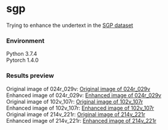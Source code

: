 # sgp
Trying to enhance the undertext in the [SGP dataset](http://openn.library.upenn.edu/)

### Environment
Python 3.7.4 <br />
Pytorch 1.4.0
<br />


### Results preview
Original image of 024r_029v:
[Original image of 024r_029v](/results_preview/024r_029v_orig.png)
<br />
Enhanced image of 024r_029v:
[Enhanced image of 024r_029v](/results_preview/024r_029v_enh.png)
<br />
Original image of 102v_107r:
[Original image of 102v_107r](/results_preview/102v_107r_orig.png)
<br />
Enhanced image of 102v_107r:
[Enhanced image of 102v_107r](/results_preview/102v_107r_enh.png)
<br />
Original image of 214v_221r:
[Original image of 214v_221r](/results_preview/214v_221r_orig.png)
<br />
Enhanced image of 214v_221r:
[Enhanced image of 214v_221r](/results_preview/214v_221r_enh.png)
<br />
